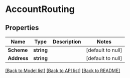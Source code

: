 # AccountRouting

## Properties
Name | Type | Description | Notes
------------ | ------------- | ------------- | -------------
**Scheme** | **string** |  | [default to null]
**Address** | **string** |  | [default to null]

[[Back to Model list]](../README.md#documentation-for-models) [[Back to API list]](../README.md#documentation-for-api-endpoints) [[Back to README]](../README.md)


